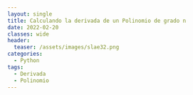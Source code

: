 ```yaml
---
layout: single
title: Calculando la derivada de un Polinomio de grado n
date: 2022-02-20
classes: wide
header:
  teaser: /assets/images/slae32.png
categories:
  - Python
tags:
  - Derivada
  - Polinomio
---
```


